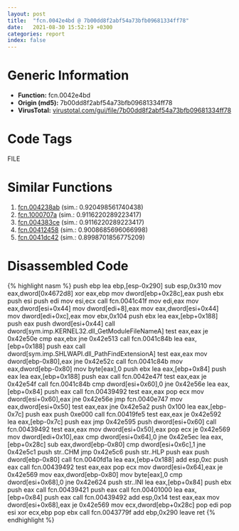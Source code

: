 ```yaml
---
layout: post
title:  "fcn.0042e4bd @ 7b00dd8f2abf54a73bfb09681334ff78"
date:   2021-08-30 15:52:19 +0300
categories: report
index: false
---
```


# Generic Information
- **Function:** fcn.0042e4bd
- **Origin (md5):** 7b00dd8f2abf54a73bfb09681334ff78
- **VirusTotal:** [virustotal.com/gui/file/7b00dd8f2abf54a73bfb09681334ff78][virustotal_ref]

# Code Tags
<span class="tag" id="FILE">FILE</span>


# Similar Functions

1. [fcn.004238ab][similar_1_ref] (sim.: 0.920498561740438)
2. [fcn.1000707a][similar_2_ref] (sim.: 0.9116220289223417)
3. [fcn.004383ce][similar_3_ref] (sim.: 0.9116220289223417)
4. [fcn.00412458][similar_4_ref] (sim.: 0.9008685696066998)
5. [fcn.0041dc42][similar_5_ref] (sim.: 0.8998701856775209)


# Disassembled Code

{% highlight nasm %}
push ebp
lea ebp,[esp-0x290]
sub esp,0x310
mov eax,dword[0x4672d8]
xor eax,ebp
mov dword[ebp+0x28c],eax
push ebx
push esi
push edi
mov esi,ecx
call fcn.0041c41f
mov edi,eax
mov eax,dword[esi+0x44]
mov dword[edi+8],eax
mov eax,dword[esi+0x44]
mov dword[edi+0xc],eax
mov ebx,0x104
push ebx
lea eax,[ebp+0x188]
push eax
push dword[esi+0x44]
call dword[sym.imp.KERNEL32.dll_GetModuleFileNameA]
test eax,eax
je 0x42e50e
cmp eax,ebx
jne 0x42e513
call fcn.0041c84b
lea eax,[ebp+0x188]
push eax
call dword[sym.imp.SHLWAPI.dll_PathFindExtensionA]
test eax,eax
mov dword[ebp-0x80],eax
jne 0x42e52c
call fcn.0041c84b
mov eax,dword[ebp-0x80]
mov byte[eax],0
push ebx
lea eax,[ebp+0x84]
push eax
lea eax,[ebp+0x188]
push eax
call fcn.0042e47f
test eax,eax
je 0x42e54f
call fcn.0041c84b
cmp dword[esi+0x60],0
jne 0x42e56e
lea eax,[ebp+0x84]
push eax
call fcn.00439492
test eax,eax
pop ecx
mov dword[esi+0x60],eax
jne 0x42e56e
jmp fcn.0040e747
mov eax,dword[esi+0x50]
test eax,eax
jne 0x42e5a2
push 0x100
lea eax,[ebp-0x7c]
push eax
push 0xe000
call fcn.00419fe5
test eax,eax
je 0x42e592
lea eax,[ebp-0x7c]
push eax
jmp 0x42e595
push dword[esi+0x60]
call fcn.00439492
test eax,eax
mov dword[esi+0x50],eax
pop ecx
je 0x42e569
mov dword[edi+0x10],eax
cmp dword[esi+0x64],0
jne 0x42e5ec
lea eax,[ebp+0x28c]
sub eax,dword[ebp-0x80]
cmp dword[esi+0x6c],1
jne 0x42e5c1
push str..CHM
jmp 0x42e5c6
push str..HLP
push eax
push dword[ebp-0x80]
call fcn.0040fd1a
lea eax,[ebp+0x188]
add esp,0xc
push eax
call fcn.00439492
test eax,eax
pop ecx
mov dword[esi+0x64],eax
je 0x42e569
mov eax,dword[ebp-0x80]
mov byte[eax],0
cmp dword[esi+0x68],0
jne 0x42e624
push str..INI
lea eax,[ebp+0x84]
push ebx
push eax
call fcn.00439421
push eax
call fcn.00401000
lea eax,[ebp+0x84]
push eax
call fcn.00439492
add esp,0x14
test eax,eax
mov dword[esi+0x68],eax
je 0x42e569
mov ecx,dword[ebp+0x28c]
pop edi
pop esi
xor ecx,ebp
pop ebx
call fcn.0043779f
add ebp,0x290
leave
ret
{% endhighlight %}


[similar_1_ref]: /report/fcn.004238ab@59aef7c08025d70f84c85db2092fc99e
[similar_2_ref]: /report/fcn.1000707a@481b545f5c18f2fce1caac67ddc419e8
[similar_3_ref]: /report/fcn.004383ce@44e1ffcf4e71f4505c09d520fd75f1e4
[similar_4_ref]: /report/fcn.00412458@59aef7c08025d70f84c85db2092fc99e
[similar_5_ref]: /report/fcn.0041dc42@1123b7aa5760238fe93045e585b8234c
[virustotal_ref]: https://www.virustotal.com/gui/file/7b00dd8f2abf54a73bfb09681334ff78